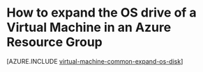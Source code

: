 <properties
   pageTitle="How to expand the OS drive of a Virtual Machine in an Azure Resource Group | Azure"
   description="This article demonstrates an approach for expanding the size of OS drive of a virtual machine using Azure Resource Manager Powershell."
   services="virtual-machines-windows"
   documentationCenter=""
   authors="kirpasingh"
   manager="roshar"
   editor=""
   tags="azure-resource-manager"/>

<tags
	ms.service="virtual-machines-windows"
	ms.date="06/21/2016"
	wacn.date=""/>

# How to expand the OS drive of a Virtual Machine in an Azure Resource Group

[AZURE.INCLUDE [virtual-machine-common-expand-os-disk](../includes/virtual-machines-common-expand-os-disk.md)]
